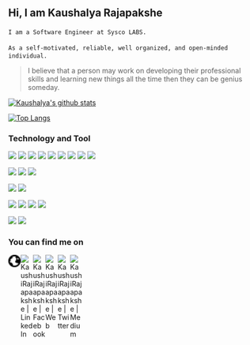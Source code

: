 
<!--
**KaushiRajapakshe/KaushiRajapakshe** is a ✨ _special_ ✨ repository because its `README.md` (this file) appears on your GitHub profile.

Here are some ideas to get you started:

- 🔭 I’m currently working on ...
- 🌱 I’m currently learning ...
- 👯 I’m looking to collaborate on ...
- 🤔 I’m looking for help with ...
- 💬 Ask me about ...
- 📫 How to reach me: ...
- 😄 Pronouns: ...
- ⚡ Fun fact: ...
-->

## Hi, I am Kaushalya Rajapakshe

    I am a Software Engineer at Sysco LABS.

    As a self-motivated, reliable, well organized, and open-minded individual.

>I believe that a person may work on developing their professional skills and learning new things all the time then they can be genius someday.

[![Kaushalya's github stats](https://github-readme-stats.vercel.app/api?username=KaushiRajapakshe&count_private=true&show_icons=true&theme=dark)](https://github.com/KaushiRajapakshe/github-readme-stats)
<br>

[![Top Langs](https://github-readme-stats.vercel.app/api/top-langs/?username=KaushiRajapakshe&count_private=true&show_icons=true&theme=dark)](https://github.com/KaushiRajapakshe/github-readme-stats)

### Technology and Tool
![](https://img.shields.io/badge/Code-Java-informational?style=flat&logo=java&logoColor=white&color=2bbc8a)
![](https://img.shields.io/badge/Code-SpringBoot-informational?style=flat&logo=springboot&logoColor=white&color=2bbc8a)
![](https://img.shields.io/badge/Code-Python-informational?style=flat&logo=python&logoColor=white&color=2bbc8a)
![](https://img.shields.io/badge/Code-ReactJS-informational?style=flat&logo=react&logoColor=white&color=2bbc8a)
![](https://img.shields.io/badge/Code-Redux-informational?style=flat&logo=redux&logoColor=white&color=2bbc8a)
![](https://img.shields.io/badge/Code-Machine_Learning-informational?style=flat&logoColor=white&color=2bbc8a)
![](https://img.shields.io/badge/Code-Flutter-informational?style=flat&logo=flutter&logoColor=white&color=2bbc8a)
![](https://img.shields.io/badge/Code-AngularJS-informational?style=flat&logo=angular&logoColor=white&color=2bbc8a)
![](https://img.shields.io/badge/Code-PHP-informational?style=flat&logo=php&logoColor=white&color=2bbc8a)

![](https://img.shields.io/badge/SQL-MySQL-informational?style=flat&logo=mysql&logoColor=white&color=2bbc8a)
![](https://img.shields.io/badge/NoSQL-ElasticSearch-informational?style=flat&logo=elastic&logoColor=white&color=2bbc8a)
![](https://img.shields.io/badge/NoSQL-MongoDB-informational?style=flat&logo=mongodb&logoColor=white&color=2bbc8a)

![](https://img.shields.io/badge/OS-MacOS-informational?style=flat&logo=apple&logoColor=white&color=2bbc8a)
![](https://img.shields.io/badge/OS-Windows-informational?style=flat&logo=windows&logoColor=white&color=2bbc8a)

![](https://img.shields.io/badge/GIT-GitHub-informational?style=flat&logo=git&logoColor=white&color=2bbc8a)
![](https://img.shields.io/badge/GIT-GitLab-informational?style=flat&logo=git&logoColor=white&color=2bbc8a)
![](https://img.shields.io/badge/Agile-Jira-informational?style=flat&logo=jira&logoColor=white&color=2bbc8a)
![](https://img.shields.io/badge/DB-Firebase-informational?style=flat&logo=firebase&logoColor=white&color=2bbc8a)

![](https://img.shields.io/badge/Cloud-AWS-informational?style=flat&logo=amazon&logoColor=white&color=2bbc8a)
![](https://img.shields.io/badge/Cloud-GCP-informational?style=flat&logo=google&logoColor=white&color=2bbc8a)
### You can find me on
[<img align="left" alt="KaushiRajapakshe" width="25px" src="https://raw.githubusercontent.com/iconic/open-iconic/master/svg/globe.svg" />][website]
[<img align="left" alt="KaushiRajapakshe | LinkedIn" width="25px" src="https://cdn.jsdelivr.net/npm/simple-icons@v3/icons/linkedin.svg" />][linkedin]
[<img align="left" alt="KaushiRajapakshe | Facebook" width="25px" src="https://cdn.jsdelivr.net/npm/simple-icons@3.4.1/icons/facebook.svg" />][facebook]
[<img align="left" alt="KaushiRajapakshe | Web" width="25px" src="https://cdn.jsdelivr.net/npm/simple-icons@3.4.1/icons/instagram.svg" />][instagram]
[<img align="left" alt="KaushiRajapakshe | Twitter" width="25px" src="https://cdn.jsdelivr.net/npm/simple-icons@v3/icons/twitter.svg" />][twitter]
[<img align="left" alt="KaushiRajapakshe | Medium" width="25px" src="https://cdn.jsdelivr.net/npm/simple-icons@v3/icons/medium.svg" />][medium]

<br>

[website]: https://kaushi11.000webhostapp.com/
[linkedin]: https://www.linkedin.com/in/kaushalyarajapakshe/
[facebook]: https://www.facebook.com/kaushi.rajapakshe1/
[instagram]: https://www.instagram.com/kaushi_rajapakshe/
[twitter]: https://twitter.com/kaushirajapaksh/
[medium]: https://medium.com/@kaushi.rajapakshe/


